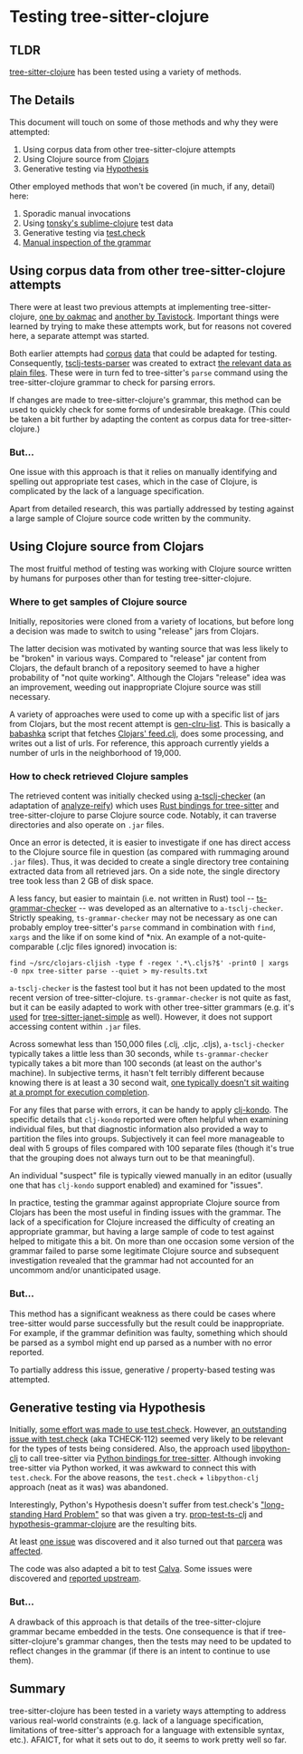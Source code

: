 # Testing tree-sitter-clojure

## TLDR

[tree-sitter-clojure](https://github.com/sogaiu/tree-sitter-clojure) has been tested using a variety of methods.

## The Details

This document will touch on some of those methods and why they were attempted:

1. Using corpus data from other tree-sitter-clojure attempts
2. Using Clojure source from [Clojars](https://clojars.org/)
3. Generative testing via [Hypothesis](https://github.com/HypothesisWorks/hypothesis)

Other employed methods that won't be covered (in much, if any, detail) here:

1. Sporadic manual invocations
2. Using [tonsky's sublime-clojure](https://github.com/tonsky/sublime-clojure) test data
3. Generative testing via [test.check](https://github.com/clojure/test.check/)
4. [Manual inspection of the grammar](https://github.com/sogaiu/tree-sitter-clojure/issues/3)

## Using corpus data from other tree-sitter-clojure attempts

There were at least two previous attempts at implementing tree-sitter-clojure, 
[one by oakmac](https://github.com/oakmac/tree-sitter-clojure) and [another by Tavistock](https://github.com/Tavistock/tree-sitter-clojure).  Important things
were learned by trying to make these attempts work, but for reasons not covered 
here, a separate attempt was started.

Both earlier attempts had [corpus](https://github.com/oakmac/tree-sitter-clojure/tree/master/corpus) [data](https://github.com/Tavistock/tree-sitter-clojure/tree/master/corpus) that could be adapted for testing.  Consequently, 
[tsclj-tests-parser](https://gitlab.com/sogaiu/tsclj-tests-parser) 
was created to extract [the relevant data as plain files](https://gitlab.com/sogaiu/tsclj-tests-parser/-/tree/master/test-files).  These were in turn fed to 
tree-sitter's `parse` command using the tree-sitter-clojure grammar to check 
for parsing errors.

If changes are made to tree-sitter-clojure's grammar, this method can be used
to quickly check for some forms of undesirable breakage.  (This could be taken 
a bit further by adapting the content as corpus data for tree-sitter-clojure.)

### But...

One issue with this approach is that it relies on manually identifying and 
spelling out appropriate test cases, which in the case of Clojure, is 
complicated by the lack of a language specification.

Apart from detailed research, this was partially addressed by testing against 
a large sample of Clojure source code written by the community.

## Using Clojure source from Clojars

The most fruitful method of testing was working with Clojure source written
by humans for purposes other than for testing tree-sitter-clojure.

### Where to get samples of Clojure source

Initially, repositories were cloned from a variety of locations, but before
long a decision was made to switch to using "release" jars from Clojars.

The latter decision was motivated by wanting source that was less likely to
be "broken" in various ways.  Compared to "release" jar content from Clojars, 
the default branch of a repository seemed to have a higher probability of 
"not quite working".  Although the Clojars "release" idea was an improvement,
weeding out inappropriate Clojure source was still necessary.

A variety of approaches were used to come up with a specific list of jars from
Clojars, but the most recent attempt is [gen-clru-list](https://gitlab.com/sogaiu/gen-clru-list).  This is basically a [babashka](https://github.com/babashka/babashka) script that fetches [Clojars' feed.clj](https://github.com/clojars/clojars-web/wiki/Data#useful-extracts-from-the-poms), does some processing, and
writes out a list of urls.  For reference, this approach currently yields a number 
of urls in the neighborhood of 19,000.

### How to check retrieved Clojure samples

The retrieved content was initially checked using [a-tsclj-checker](https://github.com/sogaiu/a-tsclj-checker) (an adaptation of 
[analyze-reify](https://github.com/borkdude/analyze-reify)) which uses
[Rust bindings for tree-sitter](https://github.com/tree-sitter/tree-sitter/tree/master/lib/binding_rust) and tree-sitter-clojure to parse Clojure 
source code.  Notably, it can traverse directories and also operate on `.jar` 
files.

Once an error is detected, it is easier to investigate if one has direct 
access to the Clojure source file in question (as compared with rummaging
around `.jar` files).  Thus, it was decided to create a single directory tree
containing extracted data from all retrieved jars.  On a side note, the 
single directory tree took less than 2 GB of disk space.

A less fancy, but easier to maintain (i.e. not written in Rust) tool -- 
[ts-grammar-checker](https://gitlab.com/sogaiu/ts-grammar-checker) -- was
developed as an alternative to `a-tsclj-checker`.  Strictly speaking, 
`ts-grammar-checker` may not be necessary as one can probably employ 
tree-sitter's `parse` command in combination with `find`, `xargs` and the like 
if on some kind of \*nix.  An example of a not-quite-comparable (.cljc 
files ignored) invocation is:
```
find ~/src/clojars-cljish -type f -regex '.*\.cljs?$' -print0 | xargs -0 npx tree-sitter parse --quiet > my-results.txt
```

`a-tsclj-checker` is the fastest tool but it has not been updated to the most
recent version of tree-sitter-clojure.  `ts-grammar-checker` is not quite as
fast, but it can be easily adapted to work with other tree-sitter grammars (e.g. 
it's [used](https://gitlab.com/sogaiu/ts-grammar-checker/-/blob/master/janet-checker.janet) for [tree-sitter-janet-simple](https://github.com/sogaiu/tree-sitter-janet-simple) as well).  However, it does not support accessing content
within `.jar` files.

Across somewhat less than 150,000 files (.clj, .cljc, .cljs), `a-tsclj-checker`
typically takes a little less than 30 seconds, while `ts-grammar-checker`
typically takes a bit more than 100 seconds (at least on the author's machine).
In subjective terms, it hasn't felt terribly different because knowing there
is at least a 30 second wait, [one typically doesn't sit waiting at a prompt
for execution completion](https://xkcd.com/303/).

For any files that parse with errors, it can be handy to apply
[clj-kondo](https://github.com/clj-kondo/clj-kondo).  The specific details that
`clj-kondo` reported were often helpful when examining individual files, but
that diagnostic information also provided a way to partition the files into 
groups.  Subjectively it can feel more manageable to deal with 5 groups of files 
compared with 100 separate files (though it's true that the grouping does 
not always turn out to be that meaningful).

An individual "suspect" file is typically viewed manually in an editor (usually
one that has `clj-kondo` support enabled) and examined for "issues".

In practice, testing the grammar against appropriate Clojure source from Clojars
has been the most useful in finding issues with the grammar.  The lack of a
specification for Clojure increased the difficulty of creating an appropriate
grammar, but having a large sample of code to test against helped to mitigate 
this a bit.  On more than one occasion some version of the grammar failed to
parse some legitimate Clojure source and subsequent investigation revealed
that the grammar had not accounted for an uncommom and/or unanticipated usage.

### But...

This method has a significant weakness as there could be cases where
tree-sitter would parse successfully but the result could be inappropriate.
For example, if the grammar definition was faulty, something which should
be parsed as a symbol might end up parsed as a number with no error reported.

To partially address this issue, generative / property-based testing was
attempted.

## Generative testing via Hypothesis

Initially, [some effort was made to use test.check](https://gist.github.com/sogaiu/c0d668d050b63e298ef63549e357f9d2).  However, [an outstanding issue with test.check](https://github.com/clojure/test.check/blob/master/doc/growth-and-shrinking.md#unnecessary-bind) (aka TCHECK-112) seemed very likely to be relevant
for the types of tests being considered.  Also, the approach used [libpython-clj](https://github.com/clj-python/libpython-clj) to call tree-sitter via [Python bindings for tree-sitter](https://github.com/tree-sitter/py-tree-sitter).  Although invoking tree-sitter via Python worked, it was awkward to connect this with `test.check`.  For the above reasons, the `test.check` + `libpython-clj` approach (neat as it was) was abandoned.

Interestingly, Python's Hypothesis doesn't suffer from test.check's ["long-standing Hard Problem"](https://clojure.atlassian.net/browse/TCHECK-112) so that was given a try.  [prop-test-ts-clj](https://github.com/sogaiu/prop-test-ts-clj) and [hypothesis-grammar-clojure](https://github.com/sogaiu/hypothesis-grammar-clojure) are the resulting
bits.

At least [one issue](https://github.com/sogaiu/tree-sitter-clojure/issues/7) was discovered and it also turned out that 
[parcera](https://github.com/carocad/parcera) was [affected](https://github.com/carocad/parcera/issues/86).

The code was also adapted a bit to test [Calva](https://github.com/BetterThanTomorrow/calva).  Some issues were discovered and [reported upstream](https://github.com/BetterThanTomorrow/calva/issues/802).

### But...

A drawback of this approach is that details of the tree-sitter-clojure grammar
became embedded in the tests.  One consequence is that if 
tree-sitter-clojure's grammar changes, then the tests may need to be updated
to reflect changes in the grammar (if there is an intent to continue to 
use them).

## Summary

tree-sitter-clojure has been tested in a variety ways attempting to address
various real-world constraints (e.g. lack of a language specification, 
limitations of tree-sitter's approach for a language with extensible syntax, 
etc.).  AFAICT, for what it sets out to do, it seems to work pretty well so 
far.


